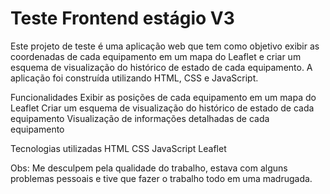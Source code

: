 # Teste Frontend estágio V3

Este projeto de teste é uma aplicação web que tem como objetivo exibir as coordenadas de cada equipamento em um mapa do Leaflet e criar um esquema de visualização do histórico de estado de cada equipamento. A aplicação foi construída utilizando HTML, CSS e JavaScript.

Funcionalidades
Exibir as posições de cada equipamento em um mapa do Leaflet
Criar um esquema de visualização do histórico de estado de cada equipamento
Visualização de informações detalhadas de cada equipamento

Tecnologias utilizadas
HTML
CSS
JavaScript
Leaflet

Obs: Me desculpem pela qualidade do trabalho, estava com alguns problemas pessoais e tive que fazer o trabalho todo em uma madrugada.